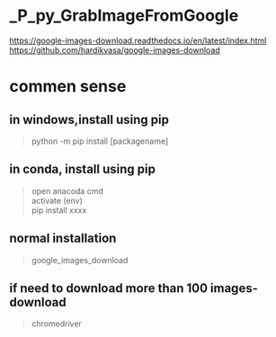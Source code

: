 # _P_py_GrabImageFromGoogle
https://google-images-download.readthedocs.io/en/latest/index.html</br>
https://github.com/hardikvasa/google-images-download</br>

# commen sense
## in windows,install using pip</br>
>python -m pip install [packagename]</br>
## in conda, install using pip</br>
>open anacoda cmd</br>
>activate (env)</br>
>pip install xxxx</br>

## normal installation
>google_images_download

## if need to download more than 100 images-download
>chromedriver
>

